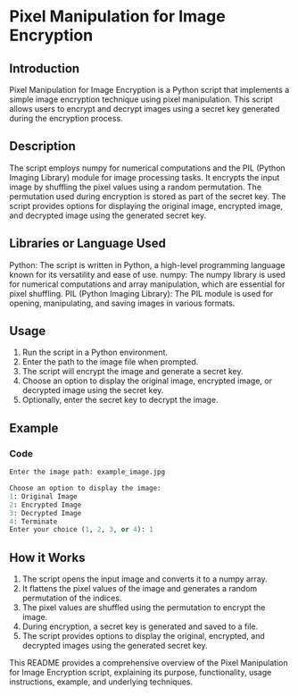 # Pixel Manipulation for Image Encryption



## Introduction

Pixel Manipulation for Image Encryption is a Python script that implements a simple image encryption technique using pixel manipulation. This script allows users to encrypt and decrypt images using a secret key generated during the encryption process.



## Description

The script employs numpy for numerical computations and the PIL (Python Imaging Library) module for image processing tasks. It encrypts the input image by shuffling the pixel values using a random permutation. The permutation used during encryption is stored as part of the secret key. The script provides options for displaying the original image, encrypted image, and decrypted image using the generated secret key.



## Libraries or Language Used

Python: The script is written in Python, a high-level programming language known for its versatility and ease of use.
numpy: The numpy library is used for numerical computations and array manipulation, which are essential for pixel shuffling.
PIL (Python Imaging Library): The PIL module is used for opening, manipulating, and saving images in various formats.



## Usage

1. Run the script in a Python environment.
2. Enter the path to the image file when prompted.
3. The script will encrypt the image and generate a secret key.
4. Choose an option to display the original image, encrypted image, or decrypted image using the secret key.
5. Optionally, enter the secret key to decrypt the image.



## Example

### Code

```python
Enter the image path: example_image.jpg

Choose an option to display the image:
1: Original Image
2: Encrypted Image
3: Decrypted Image
4: Terminate
Enter your choice (1, 2, 3, or 4): 1
```



## How it Works

1. The script opens the input image and converts it to a numpy array.
2. It flattens the pixel values of the image and generates a random permutation of the indices.
3. The pixel values are shuffled using the permutation to encrypt the image.
4. During encryption, a secret key is generated and saved to a file.
5. The script provides options to display the original, encrypted, and decrypted images using the generated secret key.

This README provides a comprehensive overview of the Pixel Manipulation for Image Encryption script, explaining its purpose, functionality, usage instructions, example, and underlying techniques.


